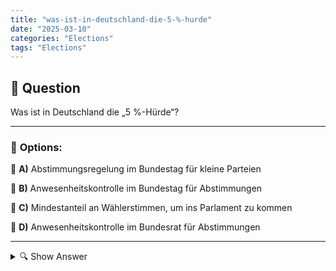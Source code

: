 ```yaml
---
title: "was-ist-in-deutschland-die-5-%-hurde"
date: "2025-03-10"
categories: "Elections"
tags: "Elections"
---
```


## 📌 **Question**

Was ist in Deutschland die „5 %-Hürde“?



---

### 📝 **Options:**

🔘 **A)** Abstimmungsregelung im Bundestag für kleine Parteien

🔘 **B)** Anwesenheitskontrolle im Bundestag für Abstimmungen

🔘 **C)** Mindestanteil an Wählerstimmen, um ins Parlament zu kommen

🔘 **D)** Anwesenheitskontrolle im Bundesrat für Abstimmungen

---

<details>
  <summary>🔍 Show Answer</summary>

  <p>
💡  <b>Correct Answer:</b>  c
  </p>
  <p>
    📖<b>Explanation:</b>
    Die „5 %-Hürde“ ist eine wesentliche Regel im deutschen Wahlsystem. Sie besagt, dass eine Partei mindestens fünf Prozent der bundesweiten Zweitstimmen erhalten muss, um in den Bundestag einzuziehen. Diese Schwelle soll die Zersplitterung des Parlaments verhindern und stabile Regierungsbildungen ermöglichen. Parteien, die die Hürde nicht erreichen, erhalten keine Sitze im Parlament, es sei denn, sie gewinnen direkt mindestens drei Wahlkreise. Die Regel beeinflusst maßgeblich die Chancen kleiner Parteien bei Bundestagswahlen.
  </p>
</details>
